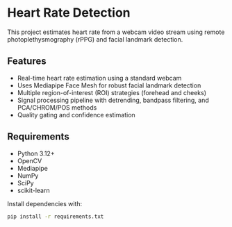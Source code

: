 # Heart Rate Detection

This project estimates heart rate from a webcam video stream using remote photoplethysmography (rPPG) and facial landmark detection.

## Features

- Real-time heart rate estimation using a standard webcam
- Uses Mediapipe Face Mesh for robust facial landmark detection
- Multiple region-of-interest (ROI) strategies (forehead and cheeks)
- Signal processing pipeline with detrending, bandpass filtering, and PCA/CHROM/POS methods
- Quality gating and confidence estimation

## Requirements

- Python 3.12+
- OpenCV
- Mediapipe
- NumPy
- SciPy
- scikit-learn

Install dependencies with:

```sh
pip install -r requirements.txt
```